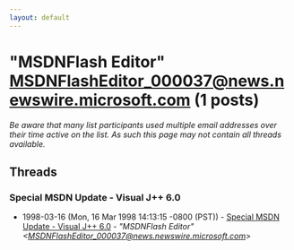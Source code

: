 ```yaml
---
layout: default
---
```


# "MSDNFlash Editor" <MSDNFlashEditor_000037@news.newswire.microsoft.com> (1 posts)

_Be aware that many list participants used multiple email addresses over their time active on the list. As such this page may not contain all threads available._

## Threads

### Special MSDN Update - Visual J++ 6.0
+ 1998-03-16 (Mon, 16 Mar 1998 14:13:15 -0800 (PST)) - [Special MSDN Update - Visual J++ 6.0](/archive/1998/03/4f03aec4239d072e048670014509c418c20e99b968ebc8a7c411eb89753faa06) - _"MSDNFlash Editor" \<MSDNFlashEditor_000037@news.newswire.microsoft.com\>_

